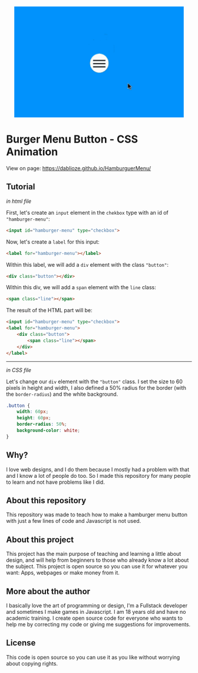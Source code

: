 
<a href="https://dablioze.github.io/HamburguerMenu/">
  <p align="center">
    <img width="460" height="300" src="./github/button.gif">
  </p>
</a>

# Burger Menu Button - CSS Animation

View on page: https://dablioze.github.io/HamburguerMenu/

## Tutorial

_in html file_

First, let's create an ` input ` element in the `chekbox` type with an id of `"hamburger-menu"`:

```html
<input id="hamburger-menu" type="checkbox">
```

Now, let's create a `label` for this input:

```html
<label for="hamburger-menu"></label>
```

Within this label, we will add a `div` element with the class `"button"`:

```html
<div class="button"></div>
```

Within this div, we will add a `span` element with the `line` class:

```html
<span class="line"></span>
``` 

The result of the HTML part will be:

```html
<input id="hamburger-menu" type="checkbox">
<label for="hamburger-menu">
    <div class="button">
        <span class="line"></span>
    </div>
</label>
```

***

_in CSS file_

Let's change our `div` element with the `"button"` class. I set the size to 60 pixels in height and width, I also defined a 50% radius for the border (with the `border-radius`) and the white background.

```CSS
.button {
    width: 60px;
    height: 60px;
    border-radius: 50%;
    background-color: white;
}
```

## Why?

I love web designs, and I do them because I mostly had a problem with that and I know a lot of people do too. So I made this repository for many people to learn and not have problems like I did.

## About this repository

This repository was made to teach how to make a hamburger menu button with just a few lines of code and Javascript is not used.

## About this project

This project has the main purpose of teaching and learning a little about design, and will help from beginners to those who already know a lot about the subject. This project is open source so you can use it for whatever you want: Apps, webpages or make money from it.

## More about the author

I basically love the art of programming or design, I'm a Fullstack developer and sometimes I make games in Javascript. I am 18 years old and have no academic training. I create open source code for everyone who wants to help me by correcting my code or giving me suggestions for improvements.

## License

This code is open source so you can use it as you like without worrying about copying rights.

